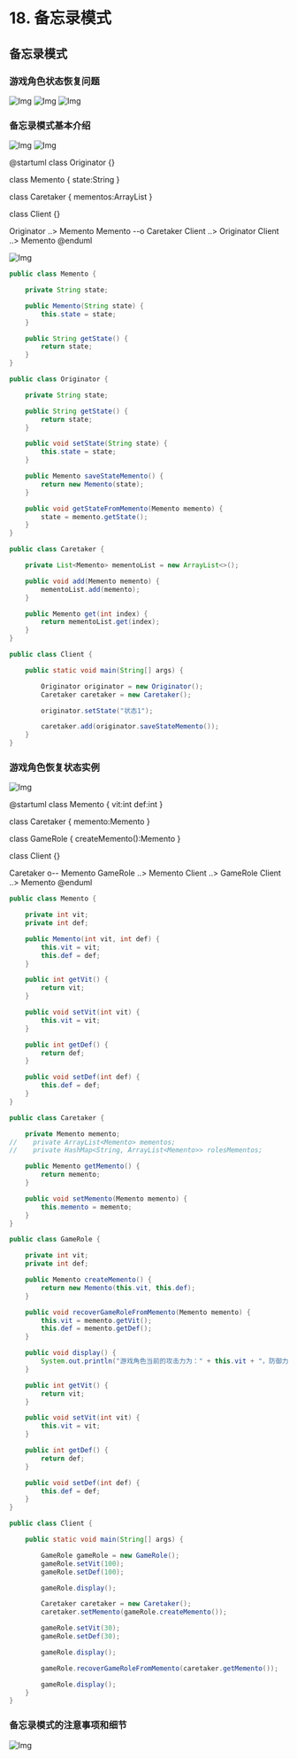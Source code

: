# 18. 备忘录模式

## 备忘录模式

### 游戏角色状态恢复问题

![Img](https://xingqiu-tuchuang-1256524210.cos.ap-shanghai.myqcloud.com/8919/yank-note-picgo-img-20220731194413.png)
![Img](https://xingqiu-tuchuang-1256524210.cos.ap-shanghai.myqcloud.com/8919/yank-note-picgo-img-20220731194419.png)
![Img](https://xingqiu-tuchuang-1256524210.cos.ap-shanghai.myqcloud.com/8919/yank-note-picgo-img-20220731194438.png)

### 备忘录模式基本介绍

![Img](https://xingqiu-tuchuang-1256524210.cos.ap-shanghai.myqcloud.com/8919/yank-note-picgo-img-20220731194534.png)
![Img](https://xingqiu-tuchuang-1256524210.cos.ap-shanghai.myqcloud.com/8919/yank-note-picgo-img-20220731194557.png)

@startuml
class Originator {}

class Memento {
state:String
}

class Caretaker {
mementos:ArrayList<Memento>
}

class Client {}

Originator ..> Memento
Memento --o Caretaker
Client ..> Originator
Client ..> Memento
@enduml

![Img](https://xingqiu-tuchuang-1256524210.cos.ap-shanghai.myqcloud.com/8919/yank-note-picgo-img-20220731195832.png)

```java
public class Memento {

    private String state;

    public Memento(String state) {
        this.state = state;
    }

    public String getState() {
        return state;
    }
}

public class Originator {

    private String state;

    public String getState() {
        return state;
    }

    public void setState(String state) {
        this.state = state;
    }

    public Memento saveStateMemento() {
        return new Memento(state);
    }

    public void getStateFromMemento(Memento memento) {
        state = memento.getState();
    }
}

public class Caretaker {

    private List<Memento> mementoList = new ArrayList<>();

    public void add(Memento memento) {
        mementoList.add(memento);
    }

    public Memento get(int index) {
        return mementoList.get(index);
    }
}

public class Client {

    public static void main(String[] args) {

        Originator originator = new Originator();
        Caretaker caretaker = new Caretaker();

        originator.setState("状态1");

        caretaker.add(originator.saveStateMemento());
    }
}
```

### 游戏角色恢复状态实例

![Img](https://xingqiu-tuchuang-1256524210.cos.ap-shanghai.myqcloud.com/8919/yank-note-picgo-img-20220801110223.png)

@startuml
class Memento {
vit:int
def:int
}

class Caretaker {
memento:Memento
}

class GameRole {
createMemento():Memento
}

class Client {}

Caretaker o-- Memento
GameRole ..> Memento
Client ..> GameRole
Client ..> Memento
@enduml

```java
public class Memento {

    private int vit;
    private int def;

    public Memento(int vit, int def) {
        this.vit = vit;
        this.def = def;
    }

    public int getVit() {
        return vit;
    }

    public void setVit(int vit) {
        this.vit = vit;
    }

    public int getDef() {
        return def;
    }

    public void setDef(int def) {
        this.def = def;
    }
}

public class Caretaker {

    private Memento memento;
//    private ArrayList<Memento> mementos;
//    private HashMap<String, ArrayList<Memento>> rolesMementos;

    public Memento getMemento() {
        return memento;
    }

    public void setMemento(Memento memento) {
        this.memento = memento;
    }
}

public class GameRole {

    private int vit;
    private int def;

    public Memento createMemento() {
        return new Memento(this.vit, this.def);
    }

    public void recoverGameRoleFromMemento(Memento memento) {
        this.vit = memento.getVit();
        this.def = memento.getDef();
    }

    public void display() {
        System.out.println("游戏角色当前的攻击力为：" + this.vit + "，防御力为" + this.def);
    }

    public int getVit() {
        return vit;
    }

    public void setVit(int vit) {
        this.vit = vit;
    }

    public int getDef() {
        return def;
    }

    public void setDef(int def) {
        this.def = def;
    }
}

public class Client {

    public static void main(String[] args) {

        GameRole gameRole = new GameRole();
        gameRole.setVit(100);
        gameRole.setDef(100);

        gameRole.display();

        Caretaker caretaker = new Caretaker();
        caretaker.setMemento(gameRole.createMemento());

        gameRole.setVit(30);
        gameRole.setDef(30);

        gameRole.display();

        gameRole.recoverGameRoleFromMemento(caretaker.getMemento());

        gameRole.display();
    }
}
```

### 备忘录模式的注意事项和细节

![Img](https://xingqiu-tuchuang-1256524210.cos.ap-shanghai.myqcloud.com/8919/yank-note-picgo-img-20220801111520.png)
